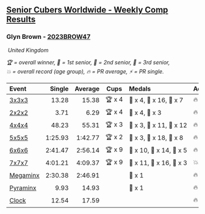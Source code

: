 <style>table {white-space: nowrap;}</style>
<link rel="stylesheet" type="text/css" href="/scw-comp/css/flags.css" />

## [Senior Cubers Worldwide - Weekly Comp Results](/scw-comp/results/)
### Glyn Brown - [2023BROW47](https://www.worldcubeassociation.org/persons/2023BROW47)

<i class="flag flag-GB" />&nbsp;United Kingdom

<span style="white-space: nowrap;">🏆 = overall winner</span>, <span style="white-space: nowrap;">🥇 = 1st senior</span>, <span style="white-space: nowrap;">🥈 = 2nd senior</span>, <span style="white-space: nowrap;">🥉 = 3rd senior</span>, <span style="white-space: nowrap;">💥 = overall record (age group)</span>, <span style="white-space: nowrap;">🔥 = PR average</span>, <span style="white-space: nowrap;">⚡ = PR single</span>.

| Event | Single | Average | Cups | Medals | Achievements|
| :-- | --: | --: | :--: | :-- | :-- |
| [3x3x3](333.md) | 13.28 | 15.38 | 🏆 x 4 | 🥇 x 4, 🥈 x 16, 🥉 x 7 | 🔥 x 8, ⚡ x 11 |
| [2x2x2](222.md) | 3.71 | 6.29 | 🏆 x 4 | 🥇 x 4, 🥈 x 3 | 🔥 x 5, ⚡ x 5 |
| [4x4x4](444.md) | 48.23 | 55.31 | 🏆 x 3 | 🥇 x 3, 🥈 x 11, 🥉 x 12 | 🔥 x 10, ⚡ x 9 |
| [5x5x5](555.md) | 1:25.93 | 1:42.77 | 🏆 x 2 | 🥇 x 3, 🥈 x 18, 🥉 x 8 | 🔥 x 9, ⚡ x 6 |
| [6x6x6](666.md) | 2:41.47 | 2:56.14 | 🏆 x 9 | 🥇 x 10, 🥈 x 14, 🥉 x 5 | 🔥 x 11, ⚡ x 11 |
| [7x7x7](777.md) | 4:01.21 | 4:09.37 | 🏆 x 9 | 🥇 x 11, 🥈 x 16, 🥉 x 3 | 💥 x 2, 🔥 x 14, ⚡ x 9 |
| [Megaminx](minx.md) | 2:30.38 | 2:46.91 |  | 🥉 x 1 | 🔥 x 1, ⚡ x 2 |
| [Pyraminx](pyram.md) | 9.93 | 14.93 |  | 🥉 x 1 | 🔥 x 2, ⚡ x 2 |
| [Clock](clock.md) | 12.54 | 17.59 |  |  | 🔥 x 2, ⚡ x 2 |

<!-- Global site tag (gtag.js) - Google Analytics -->
<script async src="https://www.googletagmanager.com/gtag/js?id=UA-86348435-3"></script>
<script>window.dataLayer = window.dataLayer || []; function gtag() {dataLayer.push(arguments);} gtag('js', new Date()); gtag('config', 'UA-86348435-3');</script>
